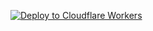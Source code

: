 [![Deploy to Cloudflare Workers](https://deploy.workers.cloudflare.com/button)](https://deploy.workers.cloudflare.com/?url=https://github.com/parasshah10/cffastapi)

